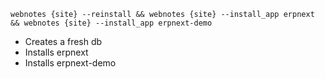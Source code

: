 `webnotes {site} --reinstall && webnotes {site} --install_app erpnext && webnotes {site} --install_app erpnext-demo`

- Creates a fresh db
- Installs erpnext
- Installs erpnext-demo
